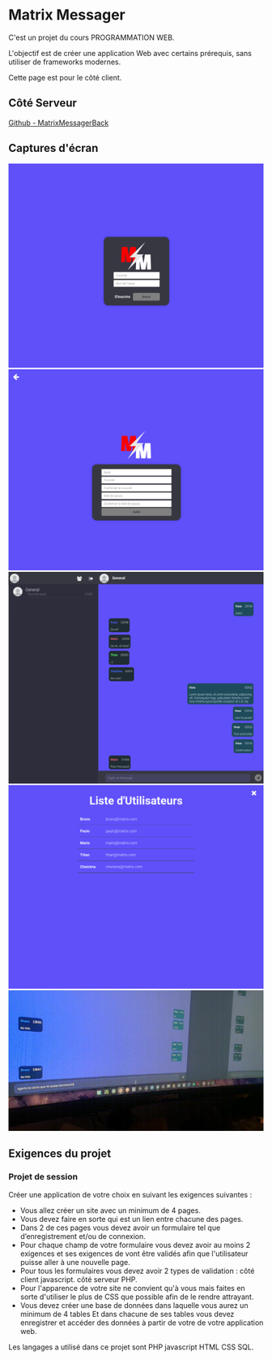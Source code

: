 # Matrix Messager

C'est un projet du cours PROGRAMMATION WEB.

L'objectif est de créer une application Web avec certains prérequis, sans utiliser de frameworks modernes.

Cette page est pour le côté client.

## Côté Serveur

[Github - MatrixMessagerBack](https://github.com/brunosantanaa/MatrixMessagerBack)

## Captures d'écran

![Login](./static/Captures/login.png)
![Register](./static/Captures/register.png)
![Chat](./static/Captures/chat.png)
![Users List](./static/Captures/userslist.png)
![Send Message](./static/Captures/SendMessage.gif)
## Exigences du projet

### Projet de session

Créer une application de votre choix en suivant les exigences suivantes :
- Vous allez créer un site avec un minimum de 4 pages.
- Vous devez faire en sorte qui est un lien entre chacune des pages.
- Dans 2 de ces pages vous devez avoir un formulaire tel que d’enregistrement et/ou de
connexion.
- Pour chaque champ de votre formulaire vous devez avoir au moins 2 exigences et ses exigences
de vont être validés afin que l'utilisateur puisse aller à une nouvelle page.
- Pour tous les formulaires vous devez avoir 2 types de validation :
côté client javascript.
côté serveur PHP.
- Pour l'apparence de votre site ne convient qu'à vous mais faites en sorte d'utiliser le plus de CSS
que possible afin de le rendre attrayant.
- Vous devez créer une base de données dans laquelle vous aurez un minimum de 4 tables Et dans
chacune de ses tables vous devez enregistrer et accéder des données à partir de votre de votre
application web.

Les langages a utilisé dans ce projet sont PHP javascript HTML CSS SQL.
